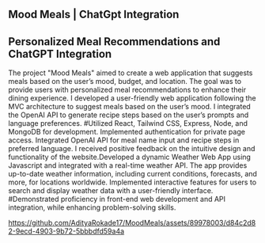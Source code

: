 ## Mood Meals | ChatGpt Integration 
## Personalized Meal Recommendations and ChatGPT Integration

The project "Mood Meals" aimed to create a web application that suggests meals based on the user’s mood, budget, and location. The goal was to provide users with personalized meal recommendations to enhance their dining
experience.
I developed a user-friendly web application following the MVC architecture to suggest meals based on the user’s
mood. I integrated the OpenAI API to generate recipe steps based on the user’s prompts and language preferences.
#Utilized React, Tailwind CSS, Express, Node, and MongoDB for development. Implemented authentication for private
page access. Integrated OpenAI API for meal name input and recipe steps in preferred language.
I received positive feedback on the intuitive design and functionality of the website.Developed a dynamic Weather Web App using Javascript and integrated with a real-time weather API. The app provides up-to-date weather information, including current conditions, forecasts, and more, for locations worldwide. Implemented interactive features for users to search and display weather data with a user-friendly interface. 
#Demonstrated proficiency in front-end web development and API integration, while enhancing problem-solving skills.

https://github.com/AdityaRokade17/MoodMeals/assets/89978003/d84c2d82-9ecd-4903-9b72-5bbbdfd59a4a

